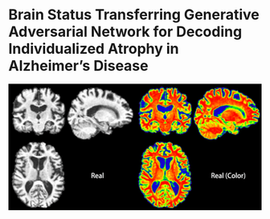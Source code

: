 


# Brain Status Transferring Generative Adversarial Network for Decoding Individualized Atrophy in Alzheimer’s Disease

<p align="center">
  <img src="https://github.com/xiaoxingxingkz/BrainStatTrans-GAN/blob/main/img/result_show.gif" width="700">
</p>

